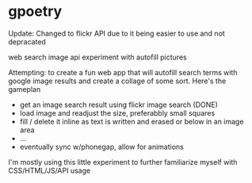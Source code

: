 # gpoetry

Update: Changed to flickr API due to it being easier to use and not depracated

web search image api experiment with autofill pictures

Attempting: to create a fun web app that will autofill search terms with google image results and create a collage of some sort. 
Here's the gameplan

  
* get an image search result using flickr image search (DONE)
* load image and readjust the size, preferabbly small squares
* fill / delete it inline as text is written and erased or below in an image area
* ...
* eventually sync w/phonegap, allow for animations 

I'm mostly using this little experiment to further familiarize myself with CSS/HTML/JS/API usage
